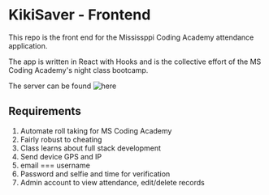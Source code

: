 # KikiSaver - Frontend

This repo is the front end for the Mississppi Coding Academy attendance application. 

The app is written in React with Hooks and is the collective effort of the MS Coding Academy's night class bootcamp.

The server can be found ![here](https://github.com/leviking/KikiSaver)


## Requirements

1. Automate roll taking for MS Coding Academy
2. Fairly robust to cheating
3. Class learns about full stack development
4. Send device GPS and IP
5. email === username
6. Password and selfie and time for verification
7. Admin account to view attendance, edit/delete records
